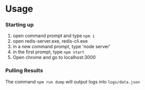 
# Usage
### Starting up
1. open command prompt and type `npm i`
2. open redis-server.exe, redis-cli.exe
3. in a new command prompt, type 'node server'
4. in the first prompt, type `npm start`
5. Open chrome and go to localhost:3000

### Pulling Results
The command `npm run dump` will output logs into `logs/data.json`





